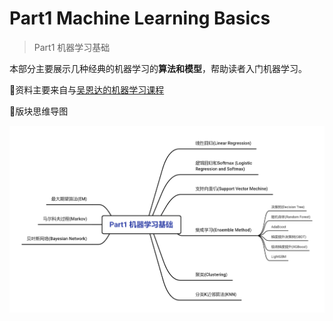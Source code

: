 # Part1 Machine Learning Basics

> Part1 机器学习基础

本部分主要展示几种经典的机器学习的**算法和模型**，帮助读者入门机器学习。

:tada:资料主要来自与[吴恩达的机器学习课程](https://www.bilibili.com/video/BV164411b7dx?from=search&seid=16171508208230118136&spm_id_from=333.337.0.0)

:thought_balloon:版块思维导图

![](../RoadMap_1.png)

